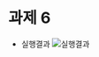 # 과제 6

- 실행결과
![실행결과](https://user-images.githubusercontent.com/71253970/141614337-f92441e8-9a22-490c-8ef6-de39d46af8b2.png)